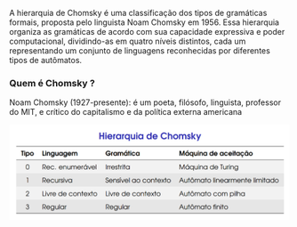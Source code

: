   
A hierarquia de Chomsky é uma classificação dos tipos de gramáticas formais, proposta pelo linguista Noam Chomsky em 1956. Essa hierarquia organiza as gramáticas de acordo com sua capacidade expressiva e poder computacional, dividindo-as em quatro níveis distintos, cada um representando um conjunto de linguagens reconhecidas por diferentes tipos de autômatos.

### Quem é Chomsky ?

Noam Chomsky (1927-presente): é um poeta, filósofo, linguista, professor do MIT, e crítico do capitalismo e da política externa americana

![Hierarquia de Chomsky](./image/hierarquia-chomsky.png)


